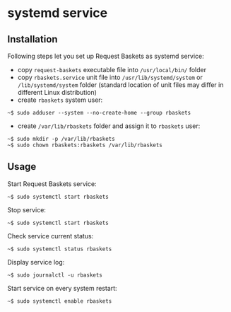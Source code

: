 # systemd service


## Installation

Following steps let you set up Request Baskets as systemd service:

 * copy `request-baskets` executable file into `/usr/local/bin/` folder
 * copy `rbaskets.service` unit file into `/usr/lib/systemd/system` or `/lib/systemd/system` folder (standard location of unit files may differ in different Linux distribution)
 * create `rbaskets` system user:

 ```
 ~$ sudo adduser --system --no-create-home --group rbaskets
 ```

 * create `/var/lib/rbaskets` folder and assign it to `rbaskets` user:

 ```
 ~$ sudo mkdir -p /var/lib/rbaskets
 ~$ sudo chown rbaskets:rbaskets /var/lib/rbaskets
 ```


## Usage

Start Request Baskets service:
```
~$ sudo systemctl start rbaskets
```

Stop service:
```
~$ sudo systemctl start rbaskets
```

Check service current status:
```
~$ sudo systemctl status rbaskets
```

Display service log:
```
~$ sudo journalctl -u rbaskets
```

Start service on every system restart:
```
~$ sudo systemctl enable rbaskets
```
